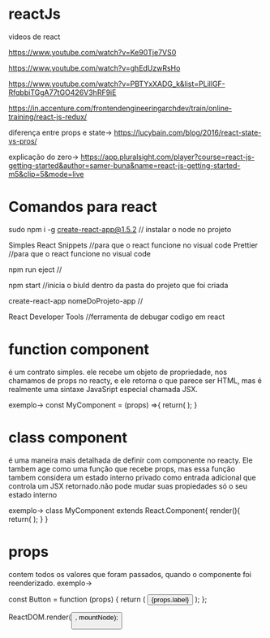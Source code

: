 # reactJs

videos de react

https://www.youtube.com/watch?v=Ke90Tje7VS0

https://www.youtube.com/watch?v=ghEdUzwRsHo

https://www.youtube.com/watch?v=PBTYxXADG_k&list=PLillGF-RfqbbiTGgA77tGO426V3hRF9iE

https://in.accenture.com/frontendengineeringarchdev/train/online-training/react-js-redux/

diferença entre props e state-> https://lucybain.com/blog/2016/react-state-vs-pros/

explicação do zero->
https://app.pluralsight.com/player?course=react-js-getting-started&author=samer-buna&name=react-js-getting-started-m5&clip=5&mode=live

# Comandos para react

sudo npm i -g create-react-app@1.5.2 // instalar o node no projeto

Simples React Snippets //para que o react funcione no visual code
Prettier               //para que o react funcione no visual code

npm run eject //

npm start //inicia o biuld dentro da pasta do projeto que foi criada


create-react-app nomeDoProjeto-app //


React Developer Tools //ferramenta de debugar codigo em react

# function component
é um contrato simples. ele recebe um objeto de propriedade, nos chamamos de props no reacty,
e ele retorna o que parece ser HTML, mas é realmente uma sintaxe JavaSript especial chamada JSX. 

exemplo->
const MyComponent  = (props) =>{
	return(
		<elementOrComponent/>
	);
}


# class component
é uma maneira mais detalhada de definir com componente no reacty.
Ele tambem age como uma função que recebe props, mas essa função tambem considera um estado interno privado como entrada
adicional que controla um JSX retornado.não pode mudar suas propiedades só o seu estado interno

exemplo->
class MyComponent extends React.Component{
	render(){
		return(
			<elementOrComponent/>
		);
	}
}  


# props

contem todos os valores que foram passados, quando o componente foi reenderizado.
exemplo->

const Button = function (props) {
	return (
		<button>{props.label}</button>
	);
};

ReactDOM.render(<Button label="do"/>, mountNode); 
